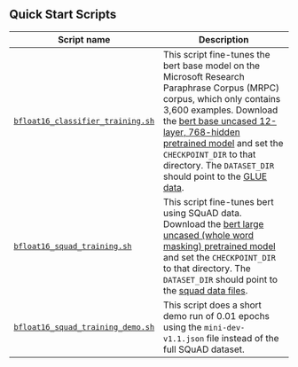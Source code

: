 <!--- 40. Quick Start Scripts -->
## Quick Start Scripts

| Script name | Description |
|-------------|-------------|
| [`bfloat16_classifier_training.sh`](/quickstart/language_modeling/tensorflow/bert_large/training/cpu/bfloat16/bfloat16_classifier_training.sh) | This script fine-tunes the bert base model on the Microsoft Research Paraphrase Corpus (MRPC) corpus, which only contains 3,600 examples. Download the [bert base uncased 12-layer, 768-hidden pretrained model](https://github.com/google-research/bert#pre-trained-models) and set the `CHECKPOINT_DIR` to that directory. The `DATASET_DIR` should point to the [GLUE data](#glue-data). |
| [`bfloat16_squad_training.sh`](/quickstart/language_modeling/tensorflow/bert_large/training/cpu/bfloat16/bfloat16_squad_training.sh) | This script fine-tunes bert using SQuAD data. Download the [bert large uncased (whole word masking) pretrained model](https://github.com/google-research/bert#pre-trained-models) and set the `CHECKPOINT_DIR` to that directory. The `DATASET_DIR` should point to the [squad data files](#squad-data). |
| [`bfloat16_squad_training_demo.sh`](/quickstart/language_modeling/tensorflow/bert_large/training/cpu/bfloat16/bfloat16_squad_training_demo.sh) | This script does a short demo run of 0.01 epochs using the `mini-dev-v1.1.json` file instead of the full SQuAD dataset. |
